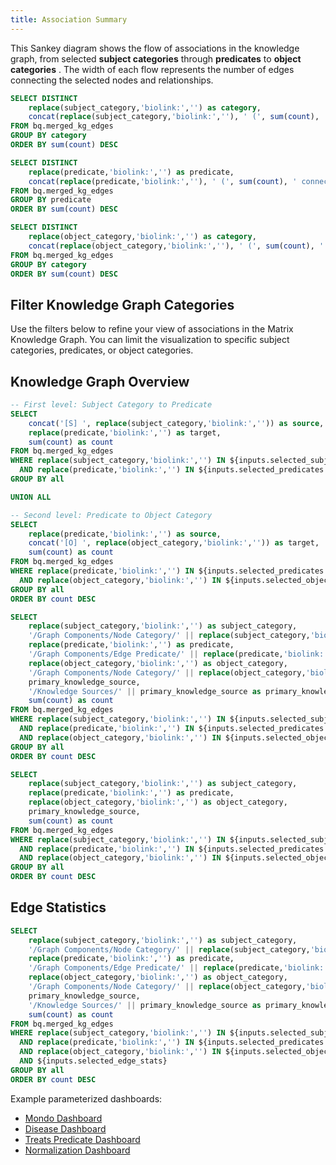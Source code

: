 ```yaml
---
title: Association Summary
---
```

<p>
This Sankey diagram shows the flow of associations in the knowledge graph, from selected 
<strong>subject categories</strong> <Info description="Subject categories represent the types of entities that appear as the starting point (subject) in an association, such as drugs, genes, or diseases." />
through 
<strong>predicates</strong> <Info description="A predicate represents the type of relationship between two entities (nodes) in the knowledge graph." /> 
to 
<strong>object categories</strong> <Info description="Object categories are the types of entities that appear as the endpoint (object) in an association, such as phenotypes, pathways, or other genes." />.
The width of each flow represents the number of edges connecting the selected nodes and relationships.
</p>

```sql subject_categories
SELECT DISTINCT
    replace(subject_category,'biolink:','') as category,
    concat(replace(subject_category,'biolink:',''), ' (', sum(count), ' connections)') as label
FROM bq.merged_kg_edges
GROUP BY category
ORDER BY sum(count) DESC
```

```sql predicates
SELECT DISTINCT
    replace(predicate,'biolink:','') as predicate,
    concat(replace(predicate,'biolink:',''), ' (', sum(count), ' connections)') as label
FROM bq.merged_kg_edges
GROUP BY predicate
ORDER BY sum(count) DESC
```

```sql object_categories
SELECT DISTINCT
    replace(object_category,'biolink:','') as category,
    concat(replace(object_category,'biolink:',''), ' (', sum(count), ' connections)') as label
FROM bq.merged_kg_edges
GROUP BY category
ORDER BY sum(count) DESC
```

<script>
  //This constructs a dictionary which sets the depth of each subject category value,
  //predicate value, and object category value (as they're generated in combined_sankey
  //below) to 0, 1, and 2 respectively. The one gotcha here is that the '[S] ' and '[O] '
  //prefixes are added to the subject and object categories are added here as well as in
  //the SQL query below. 
  let depthOverrides = {}
  
  if (subject_categories && Array.isArray(subject_categories)) {    
    subject_categories.forEach(sc => {
      depthOverrides[('[S] ' + sc.category)] = 0;
    });    
  }

  if (predicates && Array.isArray(predicates)) {
    predicates.forEach(p => {
      depthOverrides[p.predicate] = 1;
    });
  }

  if (object_categories && Array.isArray(object_categories)) {
    object_categories.forEach(oc => {
      depthOverrides[('[O] ' + oc.category)] = 2;
    });
  }

</script>



## Filter Knowledge Graph Categories
Use the filters below to refine your view of associations in the Matrix Knowledge Graph. You can limit the visualization to specific subject categories, predicates, or object categories.

<Grid columns=3>

  <div>
    <Dropdown
      data={subject_categories}
      name=selected_subjects
      value=category
      label=label
      title="Filter Subject Categories"
      multiple=true
      selectAllByDefault=true
      description="Filter knowledge graph by subject categories"
    />
  </div>

  <div>
    <Dropdown
      data={predicates}
      name=selected_predicates
      value=predicate
      label=label
      title="Filter Predicates"
      multiple=true
      selectAllByDefault=true
      description="Filter knowledge graph by predicates"
    />
  </div>

  <div>
    <Dropdown
      data={object_categories}
      name=selected_objects
      value=category
      label=label
      title="Filter Object Categories"
      multiple=true
      selectAllByDefault=true
      description="Filter knowledge graph by object categories"
    />
  </div>
</Grid>

## Knowledge Graph Overview

```sql combined_sankey
-- First level: Subject Category to Predicate
SELECT 
    concat('[S] ', replace(subject_category,'biolink:','')) as source,
    replace(predicate,'biolink:','') as target,
    sum(count) as count
FROM bq.merged_kg_edges
WHERE replace(subject_category,'biolink:','') IN ${inputs.selected_subjects.value}
  AND replace(predicate,'biolink:','') IN ${inputs.selected_predicates.value}
GROUP BY all

UNION ALL

-- Second level: Predicate to Object Category
SELECT 
    replace(predicate,'biolink:','') as source,
    concat('[O] ', replace(object_category,'biolink:','')) as target,
    sum(count) as count
FROM bq.merged_kg_edges
WHERE replace(predicate,'biolink:','') IN ${inputs.selected_predicates.value}
  AND replace(object_category,'biolink:','') IN ${inputs.selected_objects.value}
GROUP BY all
ORDER BY count DESC
```

<SankeyDiagram data={combined_sankey} 
  sourceCol='source'
  targetCol='target'
  valueCol='count'
  linkLabels='full'
  linkColor='gradient'
  chartAreaHeight={1400}
  depthOverride={depthOverrides}
/>

```sql edge_stats
SELECT 
    replace(subject_category,'biolink:','') as subject_category,
    '/Graph Components/Node Category/' || replace(subject_category,'biolink:','') as subject_category_link,
    replace(predicate,'biolink:','') as predicate,
    '/Graph Components/Edge Predicate/' || replace(predicate,'biolink:','') as predicate_link,
    replace(object_category,'biolink:','') as object_category,
    '/Graph Components/Node Category/' || replace(object_category,'biolink:','') as object_category_link,
    primary_knowledge_source,
    '/Knowledge Sources/' || primary_knowledge_source as primary_knowledge_source_link,
    sum(count) as count
FROM bq.merged_kg_edges
WHERE replace(subject_category,'biolink:','') IN ${inputs.selected_subjects.value}
  AND replace(predicate,'biolink:','') IN ${inputs.selected_predicates.value}
  AND replace(object_category,'biolink:','') IN ${inputs.selected_objects.value}
GROUP BY all
ORDER BY count DESC
```

```sql edge_stats_for_grid
SELECT 
    replace(subject_category,'biolink:','') as subject_category,
    replace(predicate,'biolink:','') as predicate,
    replace(object_category,'biolink:','') as object_category,
    primary_knowledge_source,
    sum(count) as count
FROM bq.merged_kg_edges
WHERE replace(subject_category,'biolink:','') IN ${inputs.selected_subjects.value}
  AND replace(predicate,'biolink:','') IN ${inputs.selected_predicates.value}
  AND replace(object_category,'biolink:','') IN ${inputs.selected_objects.value}
GROUP BY all
ORDER BY count DESC
```

## Edge Statistics

<DimensionGrid 
  data={edge_stats_for_grid} 
  metric='sum(count)' 
  name=selected_edge_stats
/>

```sql filtered_edge_stats
SELECT 
    replace(subject_category,'biolink:','') as subject_category,
    '/Graph Components/Node Category/' || replace(subject_category,'biolink:','') as subject_category_link,
    replace(predicate,'biolink:','') as predicate,
    '/Graph Components/Edge Predicate/' || replace(predicate,'biolink:','') as predicate_link,
    replace(object_category,'biolink:','') as object_category,
    '/Graph Components/Node Category/' || replace(object_category,'biolink:','') as object_category_link,
    primary_knowledge_source,
    '/Knowledge Sources/' || primary_knowledge_source as primary_knowledge_source_link,
    sum(count) as count
FROM bq.merged_kg_edges
WHERE replace(subject_category,'biolink:','') IN ${inputs.selected_subjects.value}
  AND replace(predicate,'biolink:','') IN ${inputs.selected_predicates.value}
  AND replace(object_category,'biolink:','') IN ${inputs.selected_objects.value}
  AND ${inputs.selected_edge_stats}
GROUP BY all
ORDER BY count DESC
```

<DataTable 
    data={filtered_edge_stats} 
    pagination=true>
    <Column 
      id="subject_category_link" 
      title="Subject Category" 
      contentType="link" 
      linkLabel="subject_category" 
    />
    <Column 
      id="predicate_link" 
      title="Predicate" 
      contentType="link"
      linkLabel="predicate"
    />
    <Column 
      id="object_category_link" 
      title="Object Category" 
      contentType="link"
      linkLabel="object_category"
    />
    <Column 
      id="primary_knowledge_source_link" 
      title="Primary Knowledge Source" 
      contentType="link"
      linkLabel="primary_knowledge_source" 
    />
    <Column 
      id="count" 
      title="Count" 
      contentType="bar" 
    />
</DataTable>

Example parameterized dashboards:
 - <a href="/Graph Components/Node Prefix/MONDO">Mondo Dashboard</a>
 - <a href="/Graph Components/Node Category/Disease">Disease Dashboard</a>
 - <a href="/Graph Components/Edge Predicate/treats">Treats Predicate Dashboard</a>
 - <a href="/normalization">Normalization Dashboard</a>



<!-- NOTE: This file was partially generated using AI assistance. -->